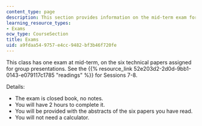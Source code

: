```yaml
---
content_type: page
description: This section provides information on the mid-term exam for the course.
learning_resource_types:
- Exams
ocw_type: CourseSection
title: Exams
uid: a9fdaa54-9757-e4cc-9482-bf3b46f720fe
---
```


This class has one exam at mid-term, on the six technical papers assigned for group presentations. See the {{% resource_link 52e203d2-2d0d-9bb1-0143-e079117c1785 "readings" %}} for Sessions 7-8.

Details:

*   The exam is closed book, no notes.
*   You will have 2 hours to complete it.
*   You will be provided with the abstracts of the six papers you have read.
*   You will not need a calculator.